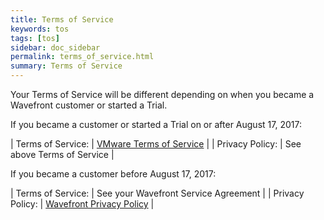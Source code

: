 ```yaml
---
title: Terms of Service
keywords: tos
tags: [tos]
sidebar: doc_sidebar
permalink: terms_of_service.html
summary: Terms of Service
---
```


Your Terms of Service will be different depending on when you became a Wavefront customer or started a Trial.

If you became a customer or started a Trial on or after August 17, 2017:

| Terms of Service: | [VMware Terms of Service](http://www.vmware.com/download/eula/wavefront-terms-of-service.html) |
| Privacy Policy: | See above Terms of Service |

If you became a customer before August 17, 2017:

| Terms of Service: | See your Wavefront Service Agreement |
| Privacy Policy: | [Wavefront Privacy Policy](https://docs.wavefront.com/privacy.html) |
